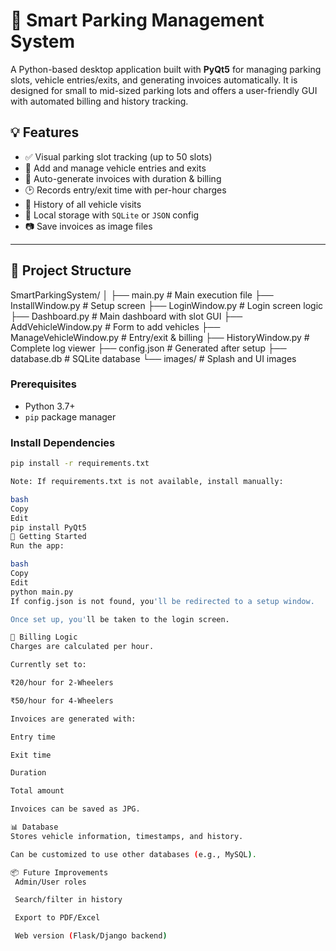 # 🚗 Smart Parking Management System

A Python-based desktop application built with **PyQt5** for managing parking slots, vehicle entries/exits, and generating invoices automatically. It is designed for small to mid-sized parking lots and offers a user-friendly GUI with automated billing and history tracking.


## 💡 Features

- ✅ Visual parking slot tracking (up to 50 slots)
- 🚗 Add and manage vehicle entries and exits
- 🧾 Auto-generate invoices with duration & billing
- 🕑 Records entry/exit time with per-hour charges
- 📜 History of all vehicle visits
- 💾 Local storage with `SQLite` or `JSON` config
- 📷 Save invoices as image files

---

## 📂 Project Structure

SmartParkingSystem/
│
├── main.py # Main execution file
├── InstallWindow.py # Setup screen
├── LoginWindow.py # Login screen logic
├── Dashboard.py # Main dashboard with slot GUI
├── AddVehicleWindow.py # Form to add vehicles
├── ManageVehicleWindow.py # Entry/exit & billing
├── HistoryWindow.py # Complete log viewer
├── config.json # Generated after setup
├── database.db # SQLite database
└── images/ # Splash and UI images

### Prerequisites

- Python 3.7+
- `pip` package manager

### Install Dependencies

```bash
pip install -r requirements.txt

Note: If requirements.txt is not available, install manually:

bash
Copy
Edit
pip install PyQt5
🚀 Getting Started
Run the app:

bash
Copy
Edit
python main.py
If config.json is not found, you'll be redirected to a setup window.

Once set up, you'll be taken to the login screen.

💸 Billing Logic
Charges are calculated per hour.

Currently set to:

₹20/hour for 2-Wheelers

₹50/hour for 4-Wheelers

Invoices are generated with:

Entry time

Exit time

Duration

Total amount

Invoices can be saved as JPG.

📊 Database
Stores vehicle information, timestamps, and history.

Can be customized to use other databases (e.g., MySQL).

📦 Future Improvements
 Admin/User roles

 Search/filter in history

 Export to PDF/Excel

 Web version (Flask/Django backend)
